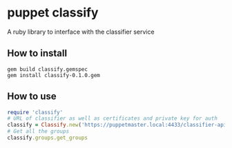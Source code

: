 # puppet classify

A ruby library to interface with the classifier service

## How to install

```
gem build classify.gemspec
gem install classify-0.1.0.gem
```

## How to use

```ruby
require 'classify'
# URL of classifier as well as certificates and private key for auth
classify = Classify.new('https://puppetmaster.local:4433/classifier-api', {"ca_certificate_path"=>"/opt/puppet/share/puppet-dashboard/certs/ca_cert.pem", "certificate_path"=>"/opt/puppet/share/puppet-dashboard/certs/pe-internal-dashboard.cert.pem", "private_key_path"=>"/opt/puppet/share/puppet-dashboard/certs/pe-internal-dashboard.private_key.pem"})
# Get all the groups
classify.groups.get_groups
```
